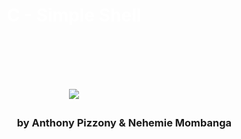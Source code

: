 <h1 align="center" style="color:#FFFFFF"> C - Simple Shell<h1>

<br>

<p align="center">
  <img src="https://bashlogo.com/img/symbol/jpg/full_colored_light.jpg" />
</p>

<h3 align="right">by Anthony Pizzony & Nehemie Mombanga<h3>
